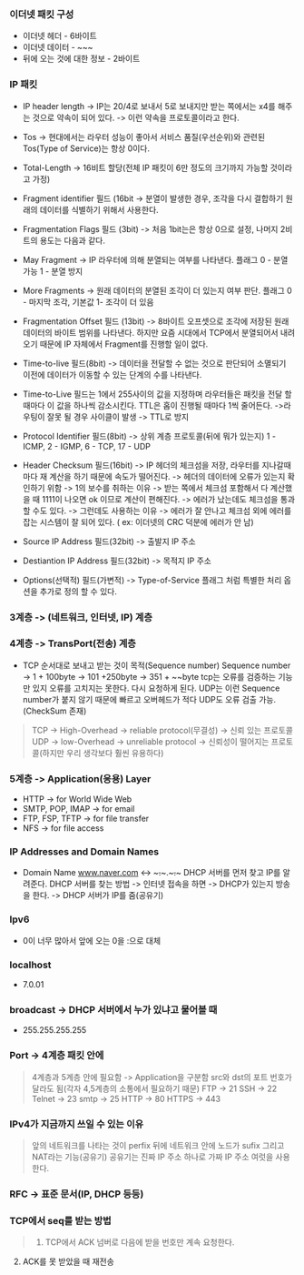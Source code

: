 ### 이더넷 패킷 구성
- 이더넷 헤더 - 6바이트
- 이더넷 데이터 - ~~~
- 뒤에 오는 것에 대한 정보 - 2바이트

### IP 패킷
- IP header length -> IP는 20/4로 보내서 5로 보내지만 받는 쪽에서는 x4를 해주는 것으로 약속이 되어 있다.
	-> 이런 약속을 프로토콜이라고 한다.

- Tos -> 현대에서는 라우터 성능이 좋아서 서비스 품질(우선순위)와 관련된 Tos(Type of Service)는 항상 0이다.
	
- Total-Length -> 16비트 할당(전체 IP 패킷이 6만 정도의 크기까지 가능할 것이라고 가정)

- Fragment identifier 필드 (16bit -> 분열이 발생한 경우, 조각을 다시 결합하기 원래의 데이터를 식별하기 위해서 사용한다.

- Fragmentation Flags 필드 (3bit) -> 처음 1bit는은 항상 0으로 설정, 나머지 2비트의 용도는 다음과 같다.

- May Fragment -> IP 라우터에 의해 분열되는 여부를 나타낸다. 플래그 0 - 분열 가능 1 - 분열 방지
- More Fragments -> 원래 데이터의 분열된 조각이 더 있는지 여부 판단. 
	 				플래그 0 - 마지막 조각, 기본값 1- 조각이 더 있음

- Fragmentation Offset 필드 (13bit) -> 8바이트 오프셋으로 조각에 저장된 원래 데이터의 바이트 범위를 나타낸다.
	하지만 요즘 시대에서 TCP에서 분열되어서 내려오기 때문에 IP 자체에서 Fragment를 진행할 일이 없다.

- Time-to-live 필드(8bit) -> 데이터을 전달할 수 없는 것으로 판단되어 소멸되기 이전에 데이터가 이동할 수 있는 단계의 수를 나타낸다.

- Time-to-Live 필드는 1에서 255사이의 값을 지정하며 라우터들은 패킷을 전달 할 때마다 이 값을 하나씩 감소시킨다.
     			        TTL은 홉이 진행될 때마다 1씩 줄어든다.
				    ->라우팅이 잘못 될 경우 사이클이 발생 -> TTL로 방지

- Protocol Identifier 필드(8bit) -> 상위 계층 프로토콜(뒤에 뭐가 있는지)
				1 - ICMP, 2 - IGMP, 6 - TCP, 17 - UDP

- Header Checksum 필드(16bit) -> IP 헤더의 체크섬을 저장, 라우터를 지나갈때 마다 재 계산을 하기 때문에 속도가 떨어진다.
				-> 헤더의 데이터에 오류가 있는지 확인하기 위함
				-> 1의 보수를 취하는 이유 -> 받는 쪽에서 체크섬 포함해서 다 계산했을 때 1111이 나오면 ok 이므로 계산이 편해진다.
				-> 에러가 났는데도 체크섬을 통과할 수도 있다.
				-> 그런데도 사용하는 이유 -> 에러가 잘 안나고 체크섬 외에 에러를 잡는 시스템이 잘 되어 있다. ( ex: 이더넷의 CRC 덕분에 에러가 안 남)

- Source IP Address 필드(32bit) -> 출발지 IP 주소

- Destiantion IP Address 필드(32bit) -> 목적지 IP 주소

- Options(선택적) 필드(가변적) -> Type-of-Service 플래그 처럼 특별한 처리 옵션을 추가로 정의 할 수 있다.


### 3계층 -> (네트워크, 인터넷, IP) 계층

### 4계층 -> TransPort(전송) 계층
- TCP
		순서대로 보내고 받는 것이 목적(Sequence number)
		Sequence number
		-> 1 + 100byte
		-> 101 +250byte
		-> 351 + ~~byte
	tcp는 오류를 검증하는 기능만 있지 오류를 고치지는 못한다.
	다시 요청하게 된다.
	UDP는 이런 Sequence number가 붙지 않기 때문에 빠르고 오버헤드가 적다
	UDP도 오류 검출 가능.(CheckSum 존재)

>TCP -> High-Overhead -> reliable protocol(무결성) -> 신뢰 있는 프로토콜
	UDP -> low-Overhead -> unreliable protocol -> 신뢰성이 떨어지는 프로토콜(하지만 우리 생각보다 훨씬 유용하다)

### 5계층 -> Application(응용) Layer
- HTTP -> for World Wide Web
- SMTP, POP, IMAP -> for email
- FTP, FSP, TFTP -> for file transfer
- NFS -> for file access
	
### IP Addresses and Domain Names
	
- Domain Name
	www.naver.com <-> ~~~.~~~.~~~.~~~
	DHCP 서버를 먼저 찾고 IP를 알려준다.
	DHCP 서버를 찾는 방법
	-> 인터넷 접속을 하면
	-> DHCP가 있는지 방송을 한다.
	-> DHCP 서버가 IP를 줌(공유기)
	
### Ipv6
- 0이 너무 많아서 앞에 오는 0을 :으로 대체
### localhost
- 7.0.01
### broadcast -> DHCP 서버에서 누가 있냐고 물어볼 때
- 255.255.255.255

### Port -> 4계층 패킷 안에
>4계층과 5계층 안에 필요함 -> Application을 구분함
	src와 dst의 포트 번호가 달라도 됨(각자 4,5계층의 소통에서 필요하기 때문)
	FTP -> 21
	SSH -> 22
	Telnet -> 23
	smtp -> 25
	HTTP -> 80
	HTTPS -> 443

### IPv4가 지금까지 쓰일 수 있는 이유

>앞의 네트워크를 나타는 것이 perfix
	뒤에 네트워크 안에 노드가 sufix
	그리고 NAT라는 기능(공유기)
	공유기는 진짜 IP 주소 하나로 가짜 IP 주소 여럿을 사용한다.
	
### RFC -> 표준 문서(IP, DHCP 등등)

### TCP에서 seq를 받는 방법	
>1. TCP에서 ACK 넘버로 다음에 받을 번호만 계속 요청한다.
2. ACK를 못 받았을 때 재전송
	

	

